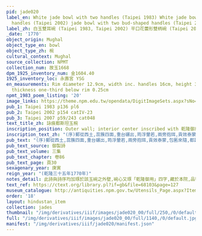 ```yaml
---
pid: jade020
label_en: White jade bowl with two handles (Taipei 1983) White jade bowl with twin
  handles (Taipei 2002) jade bowl with two bud-shaped handles (Taipei 2007)
label_zh: 白玉雙耳碗 (Taipei 1983, Taipei 2002) 平口花蕾形雙柄碗 (Taipei 2007)
_date: '1770'
object_origin: Mughal
object_type_en: bowl
object_type_zh: 椀
cultural_context: Mughal
source_collection: NPMT
collection_num: 故玉1668
dpm_1925_inventory_num: 金1604.40
1925_inventory_loc: 永壽宮 YSG
en_measurements: Rim diameter 12.9cm, width inc. handles 16cm, height 3.95cm, bodywall
  thickness one-third below rim 0.25cm
npmt_1983_poem_listing: '20'
image_links: https://theme.npm.edu.tw/opendata/DigitImageSets.aspx?sNo=04013919
pub_1: Taipei 1983 p136 pl6
pub_2: Taipei 2002 p154 catIV-23
pub_3: Taipei 2007 p59/243 cat048
text_title_zh: 詠痕都斯坦玉椀
inscription_position: Outer wall; interior center inscribed with 乾隆御用 in seal script
inscription_text_zh: "(序)郵從西土,蕊簇四面,重台碾出,筠浮暈若,兩旁抱珥,貢效泰蒙,包匭來隨,都護歸軺,用是擒吟,以代紀實。\n\n截眆出泰冒,製椀自痕都,形色雙合相,磨礲了似無,葉翻含蕾耳,瓣發抱花趺,通道恒來貢,懷柔義厪吾。 "
pub_text: "(序)郵從西土,蕊簇四面,重台碾出,筠浮暈若,兩旁抱珥,貢效泰蒙,包匭來隨,都護歸軺,用是擒吟,以代紀實。\n\n截眆出泰冒,製椀自痕都,形色雙合相,磨礲了似無,葉翻含蕾耳,瓣發抱花趺,通道恒來貢,懷柔義厪吾。 "
pub_text_source: 御製詩
pub_text_volume: 三集
pub_text_chapter: 卷86
pub_text_page: 頁30
sexagenary_year: 庚寅
reign_year: "(乾隆三十五年1770年)"
notes_detail: 此詩與詩序均加琢於該玉碗之外壁,碗心又琢「乾隆御用」四字,藏於本院,品號金一六0四40,圖版陸,插圖37。
text_ref: https://ctext.org/library.pl?if=gb&file=68103&page=127
museum_catalogue: http://antiquities.npm.gov.tw/Utensils_Page.aspx?ItemId=52087
order: '18'
layout: hindustan_item
collection: jades
thumbnail: "/img/derivatives/iiif/images/jade020_00/full/250,/0/default.jpg"
full: "/img/derivatives/iiif/images/jade020_00/full/1140,/0/default.jpg"
manifest: "/img/derivatives/iiif/jade020/manifest.json"
---
```

